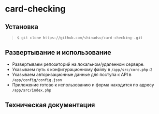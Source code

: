 
# card-checking

## Установка

> `$ git clone https://github.com/shinadsu/card-checking-.git`

## Развертывание и использование
- Развертываем репозиторий на локальном/удаленном сервере.
- Указываем путь к конфигурационному файлу в `/app/src/core.php:2`
- Указываем авторизационные данные для поступа к API в `/app/config/config.json`
- Приложение готово к использованию и форма находится
по адресу `/app/src/index.php`
## Техническая документация

